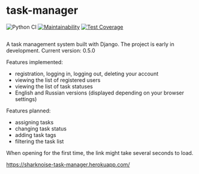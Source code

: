 # task-manager  
![Python CI](https://github.com/sharknoise/task-manager/workflows/Python%20CI/badge.svg?branch=main)
[![Maintainability](https://api.codeclimate.com/v1/badges/bfeb50561265e4d3d51c/maintainability)](https://codeclimate.com/github/sharknoise/task-manager/maintainability)
[![Test Coverage](https://api.codeclimate.com/v1/badges/bfeb50561265e4d3d51c/test_coverage)](https://codeclimate.com/github/sharknoise/task-manager/test_coverage)
##
A task management system built with Django. The project is early in development. Current version: 0.5.0
  
Features implemented:
- registration, logging in, logging out, deleting your account
- viewing the list of registered users
- viewing the list of task statuses
- English and Russian versions (displayed depending on your browser settings)     
  
Features planned:
- assigning tasks
- changing task status
- adding task tags
- filtering the task list  
  
When opening for the first time, the link might take several seconds to load. 
  
https://sharknoise-task-manager.herokuapp.com/
